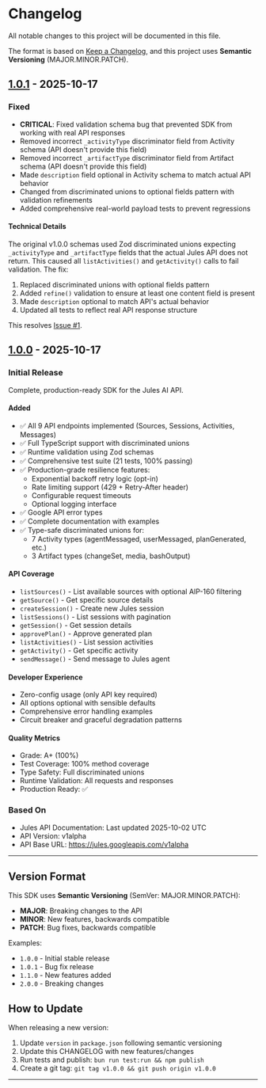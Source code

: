 # Changelog

All notable changes to this project will be documented in this file.

The format is based on [Keep a Changelog](https://keepachangelog.com/en/1.0.0/),
and this project uses **Semantic Versioning** (MAJOR.MINOR.PATCH).

## [1.0.1] - 2025-10-17

### Fixed
- **CRITICAL**: Fixed validation schema bug that prevented SDK from working with real API responses
- Removed incorrect `_activityType` discriminator field from Activity schema (API doesn't provide this field)
- Removed incorrect `_artifactType` discriminator field from Artifact schema (API doesn't provide this field)
- Made `description` field optional in Activity schema to match actual API behavior
- Changed from discriminated unions to optional fields pattern with validation refinements
- Added comprehensive real-world payload tests to prevent regressions

#### Technical Details
The original v1.0.0 schemas used Zod discriminated unions expecting `_activityType` and `_artifactType` fields that the actual Jules API does not return. This caused all `listActivities()` and `getActivity()` calls to fail validation. The fix:

1. Replaced discriminated unions with optional fields pattern
2. Added `refine()` validation to ensure at least one content field is present
3. Made `description` optional to match API's actual behavior
4. Updated all tests to reflect real API response structure

This resolves [Issue #1](https://github.com/kiwina/jules-api-sdk/issues/1).

## [1.0.0] - 2025-10-17

### Initial Release

Complete, production-ready SDK for the Jules AI API.

#### Added
- ✅ All 9 API endpoints implemented (Sources, Sessions, Activities, Messages)
- ✅ Full TypeScript support with discriminated unions
- ✅ Runtime validation using Zod schemas
- ✅ Comprehensive test suite (21 tests, 100% passing)
- ✅ Production-grade resilience features:
  - Exponential backoff retry logic (opt-in)
  - Rate limiting support (429 + Retry-After header)
  - Configurable request timeouts
  - Optional logging interface
- ✅ Google API error types
- ✅ Complete documentation with examples
- ✅ Type-safe discriminated unions for:
  - 7 Activity types (agentMessaged, userMessaged, planGenerated, etc.)
  - 3 Artifact types (changeSet, media, bashOutput)

#### API Coverage
- `listSources()` - List available sources with optional AIP-160 filtering
- `getSource()` - Get specific source details
- `createSession()` - Create new Jules session
- `listSessions()` - List sessions with pagination
- `getSession()` - Get session details
- `approvePlan()` - Approve generated plan
- `listActivities()` - List session activities
- `getActivity()` - Get specific activity
- `sendMessage()` - Send message to Jules agent

#### Developer Experience
- Zero-config usage (only API key required)
- All options optional with sensible defaults
- Comprehensive error handling examples
- Circuit breaker and graceful degradation patterns

#### Quality Metrics
- Grade: A+ (100%)
- Test Coverage: 100% method coverage
- Type Safety: Full discriminated unions
- Runtime Validation: All requests and responses
- Production Ready: ✅

### Based On
- Jules API Documentation: Last updated 2025-10-02 UTC
- API Version: v1alpha
- API Base URL: https://jules.googleapis.com/v1alpha

---

## Version Format

This SDK uses **Semantic Versioning** (SemVer: MAJOR.MINOR.PATCH):

- **MAJOR**: Breaking changes to the API
- **MINOR**: New features, backwards compatible
- **PATCH**: Bug fixes, backwards compatible

Examples:
- `1.0.0` - Initial stable release
- `1.0.1` - Bug fix release
- `1.1.0` - New features added
- `2.0.0` - Breaking changes

## How to Update

When releasing a new version:

1. Update `version` in `package.json` following semantic versioning
2. Update this CHANGELOG with new features/changes
3. Run tests and publish: `bun run test:run && npm publish`
4. Create a git tag: `git tag v1.0.0 && git push origin v1.0.0`

---

[1.0.1]: https://github.com/kiwina/jules-api-sdk/releases/tag/v1.0.1
[1.0.0]: https://github.com/kiwina/jules-api-sdk/releases/tag/v1.0.0
